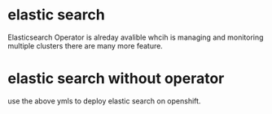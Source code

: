 # elastic search
Elasticsearch Operator is alreday avalible whcih is managing and monitoring multiple clusters there are many more feature.

# elastic search without operator

use the above ymls to deploy elastic search on openshift.
